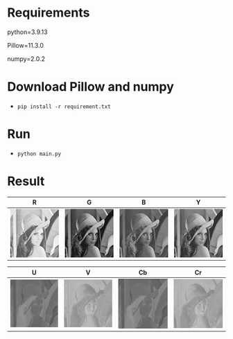 # Requirements
python=3.9.13

Pillow=11.3.0 

numpy=2.0.2

# Download Pillow and numpy
*     pip install -r requirement.txt

# Run
*     python main.py

# Result

| R | G | B | Y |
|:---:|:---:|:---:|:---:|
| <img src="output/R_channel.png" width="200"> | <img src="output/G_channel.png" width="200"> | <img src="output/B_channel.png" width="200"> | <img src="output/Y_channel.png" width="200"> |

| U | V | Cb | Cr |
|:---:|:---:|:---:|:---:|
| <img src="output/U_channel.png" width="200"> | <img src="output/V_channel.png" width="200"> | <img src="output/Cb_channel.png" width="200"> | <img src="output/Cr_channel.png" width="200"> |